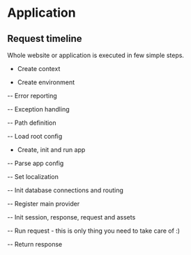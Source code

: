 # Application

## Request timeline

Whole website or application is executed in few simple steps.

- Create context

- Create environment

-- Error reporting

-- Exception handling

-- Path definition

-- Load root config

- Create, init and run app

-- Parse app config

-- Set localization

-- Init database connections and routing

-- Register main provider

-- Init session, response, request and assets

-- Run request - this is only thing you need to take care of :)

-- Return response
